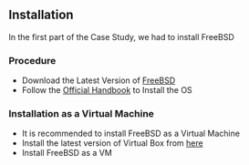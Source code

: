 ## Installation
In the first part of the Case Study, we had to install FreeBSD

### Procedure
+ Download the Latest Version of [FreeBSD](https://www.freebsd.org/where.html)
+ Follow the [Official Handbook](https://www.freebsd.org/doc/en/books/handbook/bsdinstall.html) to Install the OS

### Installation as a Virtual Machine
+ It is recommended to install FreeBSD as a Virtual Machine
+ Install the latest version of Virtual Box from [here](https://www.virtualbox.org/)
+ Install FreeBSD as a VM